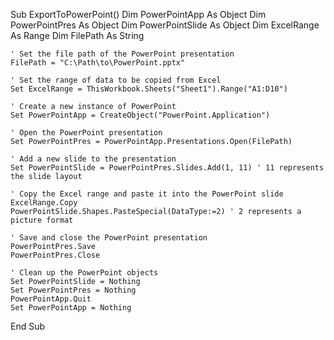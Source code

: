 Sub ExportToPowerPoint()
    Dim PowerPointApp As Object
    Dim PowerPointPres As Object
    Dim PowerPointSlide As Object
    Dim ExcelRange As Range
    Dim FilePath As String
    
    ' Set the file path of the PowerPoint presentation
    FilePath = "C:\Path\to\PowerPoint.pptx"
    
    ' Set the range of data to be copied from Excel
    Set ExcelRange = ThisWorkbook.Sheets("Sheet1").Range("A1:D10")
    
    ' Create a new instance of PowerPoint
    Set PowerPointApp = CreateObject("PowerPoint.Application")
    
    ' Open the PowerPoint presentation
    Set PowerPointPres = PowerPointApp.Presentations.Open(FilePath)
    
    ' Add a new slide to the presentation
    Set PowerPointSlide = PowerPointPres.Slides.Add(1, 11) ' 11 represents the slide layout
    
    ' Copy the Excel range and paste it into the PowerPoint slide
    ExcelRange.Copy
    PowerPointSlide.Shapes.PasteSpecial(DataType:=2) ' 2 represents a picture format
    
    ' Save and close the PowerPoint presentation
    PowerPointPres.Save
    PowerPointPres.Close
    
    ' Clean up the PowerPoint objects
    Set PowerPointSlide = Nothing
    Set PowerPointPres = Nothing
    PowerPointApp.Quit
    Set PowerPointApp = Nothing
End Sub
